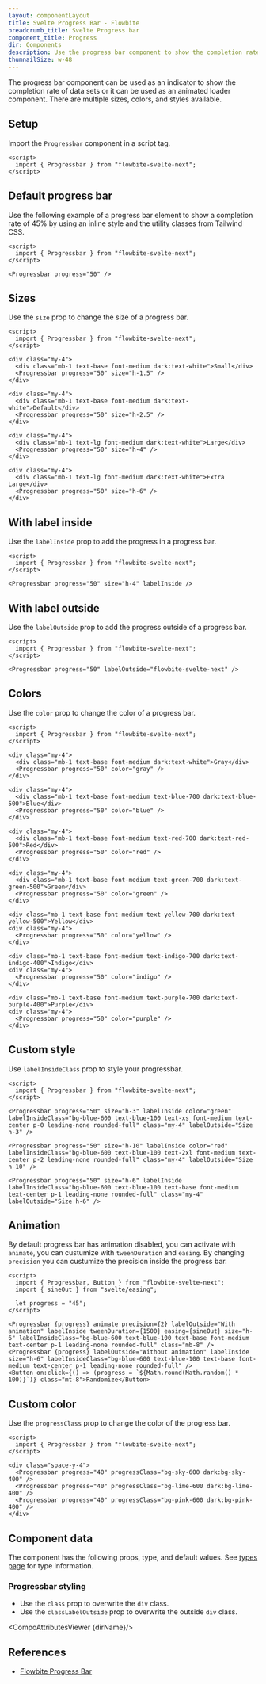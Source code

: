 ```yaml
---
layout: componentLayout
title: Svelte Progress Bar - Flowbite
breadcrumb_title: Svelte Progress bar
component_title: Progress
dir: Components
description: Use the progress bar component to show the completion rate of a data indicator or use it as a loader element
thumnailSize: w-48
---
```


<script>
  import { CompoAttributesViewer, GitHubCompoLinks, toKebabCase } from '../../utils'
  import { P, A } from '$lib'
  const dirName = toKebabCase(component_title)
</script>

The progress bar component can be used as an indicator to show the completion rate of data sets or it can be used as an animated loader component. There are multiple sizes, colors, and styles available.

## Setup

Import the `Progressbar` component in a script tag.

```svelte example hideOutput
<script>
  import { Progressbar } from "flowbite-svelte-next";
</script>
```

## Default progress bar

Use the following example of a progress bar element to show a completion rate of 45% by using an inline style and the utility classes from Tailwind CSS.

```svelte example hideScript
<script>
  import { Progressbar } from "flowbite-svelte-next";
</script>

<Progressbar progress="50" />
```

## Sizes

Use the `size` prop to change the size of a progress bar.

```svelte example hideScript
<script>
  import { Progressbar } from "flowbite-svelte-next";
</script>

<div class="my-4">
  <div class="mb-1 text-base font-medium dark:text-white">Small</div>
  <Progressbar progress="50" size="h-1.5" />
</div>

<div class="my-4">
  <div class="mb-1 text-base font-medium dark:text-white">Default</div>
  <Progressbar progress="50" size="h-2.5" />
</div>

<div class="my-4">
  <div class="mb-1 text-lg font-medium dark:text-white">Large</div>
  <Progressbar progress="50" size="h-4" />
</div>

<div class="my-4">
  <div class="mb-1 text-lg font-medium dark:text-white">Extra Large</div>
  <Progressbar progress="50" size="h-6" />
</div>
```

## With label inside

Use the `labelInside` prop to add the progress in a progress bar.

```svelte example hideScript
<script>
  import { Progressbar } from "flowbite-svelte-next";
</script>

<Progressbar progress="50" size="h-4" labelInside />
```

## With label outside

Use the `labelOutside` prop to add the progress outside of a progress bar.

```svelte example hideScript
<script>
  import { Progressbar } from "flowbite-svelte-next";
</script>

<Progressbar progress="50" labelOutside="flowbite-svelte-next" />
```

## Colors

Use the `color` prop to change the color of a progress bar.

```svelte example hideScript
<script>
  import { Progressbar } from "flowbite-svelte-next";
</script>

<div class="my-4">
  <div class="mb-1 text-base font-medium dark:text-white">Gray</div>
  <Progressbar progress="50" color="gray" />
</div>

<div class="my-4">
  <div class="mb-1 text-base font-medium text-blue-700 dark:text-blue-500">Blue</div>
  <Progressbar progress="50" color="blue" />
</div>

<div class="my-4">
  <div class="mb-1 text-base font-medium text-red-700 dark:text-red-500">Red</div>
  <Progressbar progress="50" color="red" />
</div>

<div class="my-4">
  <div class="mb-1 text-base font-medium text-green-700 dark:text-green-500">Green</div>
  <Progressbar progress="50" color="green" />
</div>

<div class="mb-1 text-base font-medium text-yellow-700 dark:text-yellow-500">Yellow</div>
<div class="my-4">
  <Progressbar progress="50" color="yellow" />
</div>

<div class="mb-1 text-base font-medium text-indigo-700 dark:text-indigo-400">Indigo</div>
<div class="my-4">
  <Progressbar progress="50" color="indigo" />
</div>

<div class="mb-1 text-base font-medium text-purple-700 dark:text-purple-400">Purple</div>
<div class="my-4">
  <Progressbar progress="50" color="purple" />
</div>
```

## Custom style

Use `labelInsideClass` prop to style your progressbar.

```svelte example hideScript
<script>
  import { Progressbar } from "flowbite-svelte-next";
</script>

<Progressbar progress="50" size="h-3" labelInside color="green" labelInsideClass="bg-blue-600 text-blue-100 text-xs font-medium text-center p-0 leading-none rounded-full" class="my-4" labelOutside="Size h-3" />

<Progressbar progress="50" size="h-10" labelInside color="red" labelInsideClass="bg-blue-600 text-blue-100 text-2xl font-medium text-center p-2 leading-none rounded-full" class="my-4" labelOutside="Size h-10" />

<Progressbar progress="50" size="h-6" labelInside labelInsideClass="bg-blue-600 text-blue-100 text-base font-medium text-center p-1 leading-none rounded-full" class="my-4" labelOutside="Size h-6" />
```

## Animation

By default progress bar has animation disabled, you can activate with `animate`, you can custumize with `tweenDuration` and `easing`. By changing `precision` you can custumize the precision inside the progress bar.

```svelte example
<script>
  import { Progressbar, Button } from "flowbite-svelte-next";
  import { sineOut } from "svelte/easing";

  let progress = "45";
</script>

<Progressbar {progress} animate precision={2} labelOutside="With animation" labelInside tweenDuration={1500} easing={sineOut} size="h-6" labelInsideClass="bg-blue-600 text-blue-100 text-base font-medium text-center p-1 leading-none rounded-full" class="mb-8" />
<Progressbar {progress} labelOutside="Without animation" labelInside size="h-6" labelInsideClass="bg-blue-600 text-blue-100 text-base font-medium text-center p-1 leading-none rounded-full" />
<Button on:click={() => (progress = `${Math.round(Math.random() * 100)}`)} class="mt-8">Randomize</Button>
```

## Custom color

Use the `progressClass` prop to change the color of the progress bar.

```svelte example
<script>
  import { Progressbar } from "flowbite-svelte-next";
</script>

<div class="space-y-4">
  <Progressbar progress="40" progressClass="bg-sky-600 dark:bg-sky-400" />
  <Progressbar progress="40" progressClass="bg-lime-600 dark:bg-lime-400" />
  <Progressbar progress="40" progressClass="bg-pink-600 dark:bg-pink-400" />
</div>
```

## Component data

The component has the following props, type, and default values. See [types page](/docs/pages/typescript) for type information.

### Progressbar styling

- Use the `class` prop to overwrite the `div` class.
- Use the `classLabelOutside` prop to overwrite the outside `div` class.

<CompoAttributesViewer {dirName}/>

## References

- [Flowbite Progress Bar](https://flowbite.com/docs/components/progress/)

<GitHubCompoLinks />
